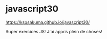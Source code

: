 # javascript30
https://ksosakuma.github.io/javascript30/

Super exercices JS! J'ai appris plein de choses!
